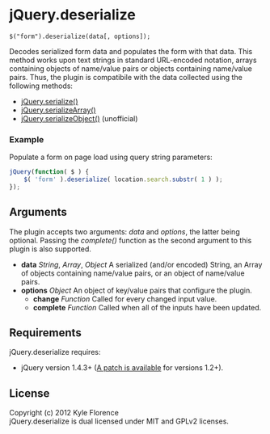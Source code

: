 # jQuery.deserialize

    $("form").deserialize(data[, options]);

Decodes serialized form data and populates the form with that data. This method works upon text strings in standard URL-encoded notation, arrays containing objects of name/value pairs or objects containing name/value pairs. Thus, the plugin is compatibile with the data collected using the following methods:

* [jQuery.serialize()](http://api.jquery.com/serialize)
* [jQuery.serializeArray()](http://api.jquery.com/serializeArray)
* [jQuery.serializeObject()](http://benalman.com/projects/jquery-misc-plugins/#serializeobject) (unofficial)

### Example

Populate a form on page load using query string parameters:

```javascript
jQuery(function( $ ) {
    $( 'form' ).deserialize( location.search.substr( 1 ) );
});
```

## Arguments

The plugin accepts two arguments: _data_ and _options_, the latter being optional. Passing the _complete()_ function as the second argument to this plugin is also supported.

* **data** _String_, _Array_, _Object_ A serialized (and/or encoded) String, an Array of objects containing name/value pairs, or an object of name/value pairs.
* **options** _Object_ An object of key/value pairs that configure the plugin.
    *    **change** _Function_ Called for every changed input value.
    *    **complete** _Function_ Called when all of the inputs have been updated.

## Requirements

jQuery.deserialize requires:

* jQuery version 1.4.3+ ([A patch is available](https://github.com/kflorence/misc-js/raw/master/jquery/patches/jquery.type-patch.js) for versions 1.2+).

## License

Copyright (c) 2012 Kyle Florence  
jQuery.deserialize is dual licensed under MIT and GPLv2 licenses.
